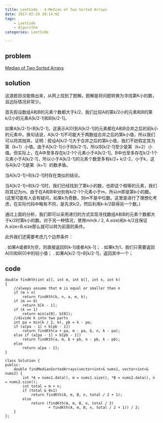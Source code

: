 ```yaml
---
title: LeetCode - 4-Median of Two Sorted Arrays
date: 2017-02-28 20:14:02
tags: 
    - LeetCode 
    - Algorithm 
categories: LeetCode

---
```


## problem

[Median of Two Sorted Arrays](https://leetcode.com/problems/median-of-two-sorted-arrays/?tab=Description)

<!-- more -->

## solution

这道题目没能做出来，从网上找到了题解。题解是将问题转换为寻找第K小的数，且边际情况非常少。

首先假设数组A和B的元素个数都大于k/2，我们比较A的第k/2小的元素和B的第k/2小的元素A[k/2-1]和B[k/2-1]。

如果A[k/2-1]<B[k/2-1]，这表示A[0]到A[k/2-1]的元素都在A和B合并之后的前k小的元素中。换句话说，A[k/2-1]不可能大于两数组合并之后的第k小值，所以我们可以将其抛弃。证明：假设A[k/2-1]大于合并之后的第k小值，我们不妨假定其为第（k+1）小值。由于A[k/2-1]小于B[k/2-1]，所以B[k/2-1]至少是第（k+2）小值。但实际上，在A中至多存在k/2-1个元素小于A[k/2-1]，B中也至多存在k/2-1个元素小于A[k/2-1]，所以小于A[k/2-1]的元素个数至多有k/2+ k/2-2，小于k，这与A[k/2-1]是第（k+1）的数矛盾。

当A[k/2-1]>B[k/2-1]时存在类似的结论。

当A[k/2-1]=B[k/2-1]时，我们已经找到了第k小的数，也即这个相等的元素，我们将其记为m。由于在A和B中分别有k/2-1个元素小于m，所以m即是第k小的数。(这里可能有人会有疑问，如果k为奇数，则m不是中位数。这里是进行了理想化考虑，在实际代码中略有不同，是先求k/2，然后利用k-k/2获得另一个数。)

通过上面的分析，我们即可以采用递归的方式实现寻找数组A和B的元素个数都大于k/2时第k小的数。对于另一种情况，使用min(k / 2, A.size)和k-k/2且保证A.size<B.size那么就可以转为前面的条件。

此外我们还需要考虑几个边界条件：

. 如果A或者B为空，则直接返回B[k-1]或者A[k-1]；
. 如果k为1，我们只需要返回A[0]和B[0]中的较小值；
. 如果A[k/2-1]=B[k/2-1]，返回其中一个；

## code 

```
double findKth(int a[], int m, int b[], int n, int k)  
{  
    //always assume that m is equal or smaller than n  
    if (m > n)  
        return findKth(b, n, a, m, k);  
    if (m == 0)  
        return b[k - 1];  
    if (k == 1)  
        return min(a[0], b[0]);  
    //divide k into two parts  
    int pa = min(k / 2, m), pb = k - pa;  
    if (a[pa - 1] < b[pb - 1])  
        return findKth(a + pa, m - pa, b, n, k - pa);  
    else if (a[pa - 1] > b[pb - 1])  
        return findKth(a, m, b + pb, n - pb, k - pb);  
    else  
        return a[pa - 1];  
}

class Solution {
public:
    double findMedianSortedArrays(vector<int>& nums1, vector<int>& nums2) {
        int *A = nums1.data(), m = nums1.size(), *B = nums2.data(), n = nums2.size();
        int total = m + n;  
        if (total & 0x1)  
            return findKth(A, m, B, n, total / 2 + 1);  
        else  
            return (findKth(A, m, B, n, total / 2)  
                    + findKth(A, m, B, n, total / 2 + 1)) / 2;
    }
};
```